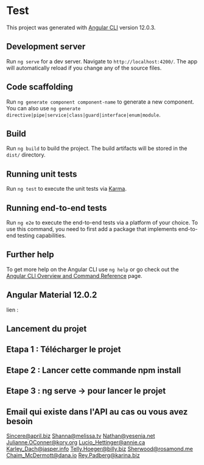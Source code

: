 # Test

This project was generated with [Angular CLI](https://github.com/angular/angular-cli) version 12.0.3.

## Development server

Run `ng serve` for a dev server. Navigate to `http://localhost:4200/`. The app will automatically reload if you change any of the source files.

## Code scaffolding

Run `ng generate component component-name` to generate a new component. You can also use `ng generate directive|pipe|service|class|guard|interface|enum|module`.

## Build

Run `ng build` to build the project. The build artifacts will be stored in the `dist/` directory.

## Running unit tests

Run `ng test` to execute the unit tests via [Karma](https://karma-runner.github.io).

## Running end-to-end tests

Run `ng e2e` to execute the end-to-end tests via a platform of your choice. To use this command, you need to first add a package that implements end-to-end testing capabilities.

## Further help

To get more help on the Angular CLI use `ng help` or go check out the [Angular CLI Overview and Command Reference](https://angular.io/cli) page.

## Angular Material 12.0.2
lien : 

## Lancement du projet

## Etapa 1 : Télécharger le projet 

## Etape 2 : Lancer cette commande npm install 

## Etape 3 : ng serve -> pour lancer le projet 

## Email qui existe dans l'API au cas ou vous avez besoin 

Sincere@april.biz
Shanna@melissa.tv
Nathan@yesenia.net
Julianne.OConner@kory.org
Lucio_Hettinger@annie.ca
Karley_Dach@jasper.info
Telly.Hoeger@billy.biz
Sherwood@rosamond.me
Chaim_McDermott@dana.io
Rey.Padberg@karina.biz